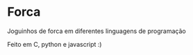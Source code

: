 # Forca
Joguinhos de forca em diferentes linguagens de programação

Feito em C, python e javascript :)

